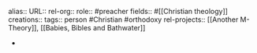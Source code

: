 alias::
URL::
rel-org::
role:: #preacher
fields:: #[[Christian theology]]
creations::
tags:: person #Christian #orthodoxy
rel-projects:: [[Another M-Theory]], [[Babies, Bibles and Bathwater]]


-
